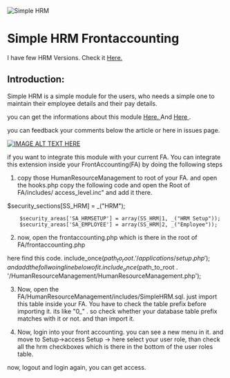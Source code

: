 ![Simple HRM](http://www.kvcodes.com/wp-content/uploads/2014/10/simple-HRM-188x300.png)

# Simple HRM Frontaccounting

I have few HRM Versions. Check it <a href="http://www.kvcodes.com/module/simple-hrm-frontaccounting/" > Here.</a> 

Introduction:
---------

Simple HRM is a simple module for the users, who needs a simple one to maintain their employee details and their pay details. 

you can get the informations about this module  <a href="http://www.kvcodes.com/2014/10/frontaccounting-simple-hrm/" target="_blank"> Here.  </a> And <a href="http://www.kvcodes.com/module/simple-hrm-frontaccounting/" > Here </a>.

you can feedback your comments below the article or here in issues page. 

[![IMAGE ALT TEXT HERE](https://img.youtube.com/vi/IKBMxKyT6qA/0.jpg)](https://www.youtube.com/watch?v=IKBMxKyT6qA)

if you want to integrate this module with your current FA. You can integrate this extension inside your FrontAccounting(FA)  by doing the following steps

1. copy those HumanResourceManagement to root of your FA.  and open the hooks.php  copy the following code and open the Root of FA/includes/ access_level.inc"  and add it there. 

 $security_sections[SS_HRM] =  _("HRM");

        $security_areas['SA_HRMSETUP'] = array(SS_HRM|1, _("HRM Setup"));
        $security_areas['SA_EMPLOYEE'] = array(SS_HRM|2, _("Employee"));

2. now, open the frontaccounting.php which is there in the root of FA/frontaccounting.php

here find this code. 
    include_once($path_to_root . '/applications/setup.php');
and add the follwoing line below of it. 
    include_once($path_to_root . '/HumanResourceManagement/HumanResourceManagement.php');

3. Now, open the FA/HumanResourceManagement/includes/SimpleHRM.sql.  just import this table inside your FA.  You have to check the table prefix before importing it.   its like "0_"  . so check whether your database table prefix matches with it or not. and than import it. 

4. Now, login into your front accounting. you can see a new menu in it. and move to Setup->access Setup -> here select your user role, than check all the hrm checkboxes which is there in the bottom of the user roles table. 

now, logout and login again, you can get access. 
